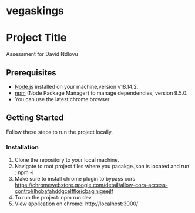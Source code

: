 # vegaskings

# Project Title
Assessment for David Ndlovu

## Prerequisites

- [Node.js](https://nodejs.org/) installed on your machine,version v18.14.2.
- [npm](https://www.npmjs.com/) (Node Package Manager) to manage dependencies, version 9.5.0.
- You can use the latest chrome browser

## Getting Started

Follow these steps to run the project locally.

### Installation

1. Clone the repository to your local machine.
2. Navigate to root project files where you pacakge.json is located and run : npm -i
3. Make sure to install chrome plugin to bypass cors https://chromewebstore.google.com/detail/allow-cors-access-control/lhobafahddgcelffkeicbaginigeejlf
4. To run the project: npm run dev
5. View application on chrome: http://localhost:3000/